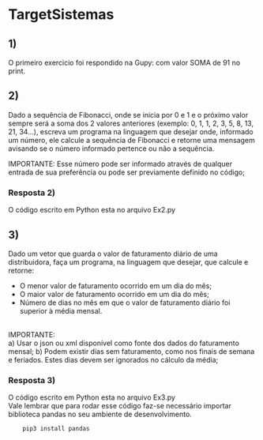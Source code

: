 # TargetSistemas
## 1)

O primeiro exercicio foi respondido na Gupy: com valor SOMA de 91 no print. <br>

## 2)

Dado a sequência de Fibonacci, onde se inicia por 0 e 1 e o próximo valor sempre será a soma dos 2 valores anteriores (exemplo: 0, 1, 1, 2, 3, 5, 8, 13, 21, 34...), escreva um programa na linguagem que desejar onde, informado um número, ele calcule a sequência de Fibonacci e retorne uma mensagem avisando se o número informado pertence ou não a sequência. <br>

IMPORTANTE:
Esse número pode ser informado através de qualquer entrada de sua preferência ou pode ser previamente definido no código;

### Resposta 2)

O código escrito em Python esta no arquivo Ex2.py


## 3)

Dado um vetor que guarda o valor de faturamento diário de uma distribuidora, faça um programa, na linguagem que desejar, que calcule e retorne:
- O menor valor de faturamento ocorrido em um dia do mês;
- O maior valor de faturamento ocorrido em um dia do mês;
- Número de dias no mês em que o valor de faturamento diário foi superior à média mensal.
<br>
IMPORTANTE: <br>
a) Usar o json ou xml disponível como fonte dos dados do faturamento mensal;
b) Podem existir dias sem faturamento, como nos finais de semana e feriados. Estes dias devem ser ignorados no cálculo da média;

### Resposta 3)

O código escrito em Python esta no arquivo Ex3.py <br>
Vale lembrar que para rodar esse código faz-se necessário importar biblioteca pandas no seu ambiente de desenvolvimento.

~~~
    pip3 install pandas
~~~


